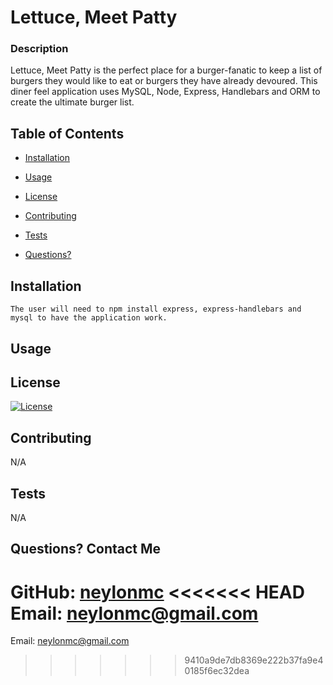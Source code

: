 
# Lettuce, Meet Patty
### Description
  Lettuce, Meet Patty is the perfect place for a burger-fanatic to keep a list of burgers they would like to eat or burgers they have already devoured. This diner feel application uses MySQL, Node, Express, Handlebars and ORM to create the ultimate burger list.
## Table of Contents
  
* [Installation](#installation)
  
* [Usage](#usage)
  
* [License](#license)
  
* [Contributing](#contributing)
  
* [Tests](#tests)
  
* [Questions?](#questions)

## Installation
  ```
  The user will need to npm install express, express-handlebars and mysql to have the application work.
  ```
  
## Usage
  
  
## License
  [![License](https://img.shields.io/badge/License-MIT%202.0-blue.svg)](https://opensource.org/licenses/MIT)
  
## Contributing
  N/A
  
## Tests
  N/A
  
## Questions? Contact Me
  GitHub: [neylonmc]("https://github.com/neylonmc")
<<<<<<< HEAD
  Email: [neylonmc@gmail.com]("mailto:neylonmc@gmail.com") 
=======
  Email: [neylonmc@gmail.com]("mailto:neylonmc@gmail.com") 
>>>>>>> 9410a9de7db8369e222b37fa9e40185f6ec32dea
